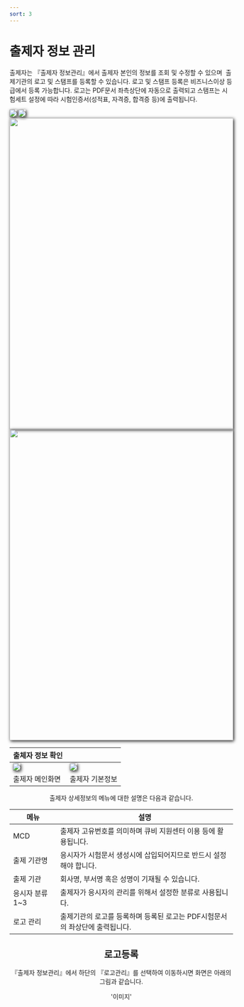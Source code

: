 ```yaml
---
sort: 3
---
```


# 출제자 정보 관리


출제자는 『출제자 정보관리』에서 출제자 본인의 정보를 조회 및 수정할 수 있으며  출제기관의 로고 및 스탬프를 등록할 수 있습니다. 로고 및 스탬프 등록은 비즈니스이상 등급에서 등록 가능합니다. 로고는 PDF문서 좌측상단에 자동으로 출력되고 스탬프는 시험세트 설정에 따라 시험인증서(성적표, 자격증, 합격증 등)에 출력됩니다.

<img src="https://soystudy.github.io/img/institutioncheck.png" style="box-shadow:2px 2px 7px;">
<img src="https://soystudy.github.io/img/institutionbasic1.png" style="box-shadow:2px 2px 7px;">

<center class="half">
    <img src="https://soystudy.github.io/img/institutioncheck.png" width="700" style="box-shadow:2px 2px 7px;"/>
    <img src="https://soystudy.github.io/img/institutionbasic1.png" width="700" style="box-shadow:2px 2px 7px;"/>
<center>

|출체자 정보 확인||
|---------------|----------|
|<img src="https://soystudy.github.io/img/institutioncheck.png" style="box-shadow:2px 2px 7px;">|<img src="https://soystudy.github.io/img/institutionbasic1.png" style="box-shadow:2px 2px 7px;">|
|출제자 메인화면|출제자 기본정보|


출제자 상세정보의 메뉴에 대한 설명은 다음과 같습니다.


|메뉴 | 설명|
|-----|-----|
|MCD	|출제자 고유번호를 의미하며 큐비 지원센터 이용 등에 활용됩니다.|
|출제 기관명|	응시자가 시험문서 생성시에 삽입되어지므로 반드시 설정해야 합니다.|
|출제 기관|	회사명, 부서명 혹은 성명이 기재될 수 있습니다.
|응시자 분류 1~3|	출제자가 응시자의 관리를 위해서 설정한 분류로 사용됩니다.|
|로고 관리|	출제기관의 로고를 등록하며 등록된 로고는 PDF시험문서의 좌상단에 출력됩니다.|



## 로고등록
『출제자 정보관리』에서 하단의 『로고관리』를 선택하여 이동하시면 화면은 아래의 그림과 같습니다.

'이미지'